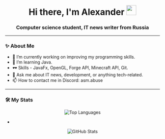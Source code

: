<h1 align="center">Hi there, I'm Alexander
<img src="https://github.com/blackcater/blackcater/raw/main/images/Hi.gif" height="32"/></h1>
<h3 align="center">Computer science student, IT news writer from Russia</h3>

---

### ✨ About Me

- 🔭 I’m currently working on improving my programming skills.
- 🌱 I’m learning Java.
- 🕶 Skills - JavaFx, OpenGL, Forge API, Minecraft API, Git.
- 💬 Ask me about IT news, development, or anything tech-related.
- 📫 How to contact me in Discord: asm.abuse

---

### 🛠 My Stats

<div align="center">
    <img src="https://github-readme-stats.vercel.app/api/top-langs/?username=XenonAsmov&layout=compact&theme=dark&langs_count=8" alt="Top Languages" />
</div>

-

<div align="center">
    <img src="https://github-readme-stats.vercel.app/api?username=XenonAsmov&show_icons=true&theme=radical" alt="GitHub Stats" />
</div>
